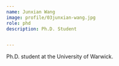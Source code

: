 ```yaml
---
name: Junxian Wang
image: profile/03junxian-wang.jpg
role: phd
description: Ph.D. Student


---
```


Ph.D. student at the University of Warwick.
